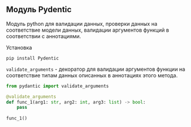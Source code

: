 Модуль Pydentic
---

Модуль python для валидации данных, проверки данных на соответствие
модели данных, валидации аргументов функций в соответствии с аннотациями.

Установка

    pip install Pydentic

`validate_arguments` - декоратор для валидации аргументов функции на 
соответствие типам данных описанных в аннотациях этого метода.

```python
from pydantic import validate_arguments

@validate_arguments
def func_1(arg1: str, arg2: int, arg3: list) -> bool:
    pass
    
func_1()
```
